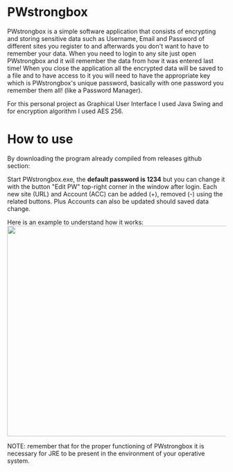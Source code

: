 # PWstrongbox
PWstrongbox is a simple software application that consists of encrypting and storing sensitive data such as Username, Email and Password of different sites you register to and afterwards you don't want to have to remember your data. When you need to login to any site just open PWstrongbox and it will remember the data from how it was entered last time! When you close the application all the encrypted data will be saved to a file and to have access to it you will need to have the appropriate key which is PWstrongbox's unique password, basically with one password you remember them all! (like a Password Manager).

For this personal project as Graphical User Interface I used Java Swing and for encryption algorithm I used AES 256.

# How to use

By downloading the program already compiled from releases github section:

Start PWstrongbox.exe, the **default password is 1234** but you can change it with the button "Edit PW" top-right corner in the window after login.
Each new site (URL) and Account (ACC) can be added (+), removed (-) using the related buttons. Plus Accounts can also be updated should saved data change.

Here is an example to understand how it works:
<img src="https://i.imgur.com/ddxcNy3.gif" width="986" height="485" />

NOTE: remember that for the proper functioning of PWstrongbox it is necessary for JRE to be present in the environment of your operative system.
